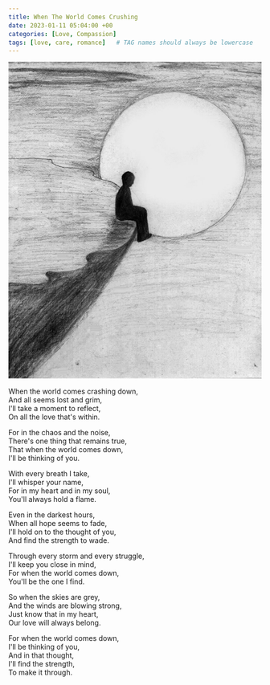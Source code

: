 ```yaml
---
title: When The World Comes Crushing
date: 2023-01-11 05:04:00 +00
categories: [Love, Compassion]
tags: [love, care, romance]   # TAG names should always be lowercase
---
```


![lonely night](/assets/img/lonely-night.jpg "copyright: Drawing Skill")

When the world comes crashing down,  
And all seems lost and grim,  
I'll take a moment to reflect,  
On all the love that's within.

For in the chaos and the noise,  
There's one thing that remains true,  
That when the world comes down,  
I'll be thinking of you.

With every breath I take,  
I'll whisper your name,  
For in my heart and in my soul,  
You'll always hold a flame.

Even in the darkest hours,  
When all hope seems to fade,  
I'll hold on to the thought of you,  
And find the strength to wade.

Through every storm and every struggle,  
I'll keep you close in mind,  
For when the world comes down,  
You'll be the one I find.

So when the skies are grey,  
And the winds are blowing strong,  
Just know that in my heart,  
Our love will always belong.

For when the world comes down,  
I'll be thinking of you,  
And in that thought,  
I'll find the strength,  
To make it through.
